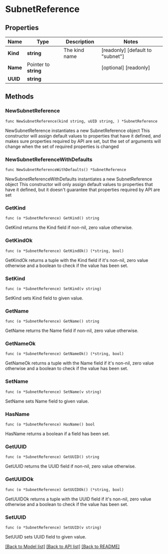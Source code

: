 # SubnetReference

## Properties

Name | Type | Description | Notes
------------ | ------------- | ------------- | -------------
**Kind** | **string** | The kind name | [readonly] [default to "subnet"]
**Name** | Pointer to **string** |  | [optional] [readonly] 
**UUID** | **string** |  | 

## Methods

### NewSubnetReference

`func NewSubnetReference(kind string, uUID string, ) *SubnetReference`

NewSubnetReference instantiates a new SubnetReference object
This constructor will assign default values to properties that have it defined,
and makes sure properties required by API are set, but the set of arguments
will change when the set of required properties is changed

### NewSubnetReferenceWithDefaults

`func NewSubnetReferenceWithDefaults() *SubnetReference`

NewSubnetReferenceWithDefaults instantiates a new SubnetReference object
This constructor will only assign default values to properties that have it defined,
but it doesn't guarantee that properties required by API are set

### GetKind

`func (o *SubnetReference) GetKind() string`

GetKind returns the Kind field if non-nil, zero value otherwise.

### GetKindOk

`func (o *SubnetReference) GetKindOk() (*string, bool)`

GetKindOk returns a tuple with the Kind field if it's non-nil, zero value otherwise
and a boolean to check if the value has been set.

### SetKind

`func (o *SubnetReference) SetKind(v string)`

SetKind sets Kind field to given value.


### GetName

`func (o *SubnetReference) GetName() string`

GetName returns the Name field if non-nil, zero value otherwise.

### GetNameOk

`func (o *SubnetReference) GetNameOk() (*string, bool)`

GetNameOk returns a tuple with the Name field if it's non-nil, zero value otherwise
and a boolean to check if the value has been set.

### SetName

`func (o *SubnetReference) SetName(v string)`

SetName sets Name field to given value.

### HasName

`func (o *SubnetReference) HasName() bool`

HasName returns a boolean if a field has been set.

### GetUUID

`func (o *SubnetReference) GetUUID() string`

GetUUID returns the UUID field if non-nil, zero value otherwise.

### GetUUIDOk

`func (o *SubnetReference) GetUUIDOk() (*string, bool)`

GetUUIDOk returns a tuple with the UUID field if it's non-nil, zero value otherwise
and a boolean to check if the value has been set.

### SetUUID

`func (o *SubnetReference) SetUUID(v string)`

SetUUID sets UUID field to given value.



[[Back to Model list]](../README.md#documentation-for-models) [[Back to API list]](../README.md#documentation-for-api-endpoints) [[Back to README]](../README.md)


